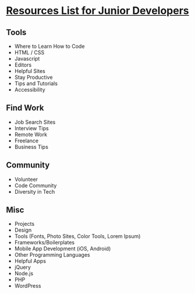# [Resources List for Junior Developers](bitly.com/resourceslist)

## Tools
* Where to Learn How to Code
* HTML / CSS
* Javascript
* Editors
* Helpful Sites
* Stay Productive
* Tips and Tutorials
* Accessibility


## Find Work
* Job Search Sites
* Interview Tips
* Remote Work
* Freelance
* Business Tips

## Community
* Volunteer
* Code Community
* Diversity in Tech

## Misc
* Projects
* Design
* Tools (Fonts, Photo Sites, Color Tools, Lorem Ipsum)
* Frameworks/Boilerplates
* Mobile App Development (iOS, Android)
* Other Programming Languages
* Helpful Apps
* jQuery
* Node.js
* PHP
* WordPress

